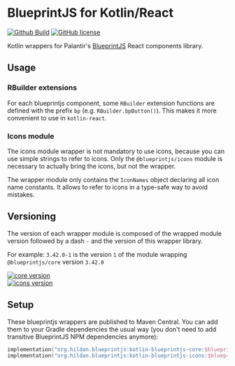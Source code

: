 # BlueprintJS for Kotlin/React

[![Github Build](https://img.shields.io/github/actions/workflow/status/joffrey-bion/kotlin-blueprintjs/ci.yml?branch=main&logo=github)](https://github.com/joffrey-bion/kotlin-blueprintjs/actions/workflows/ci.yml)
[![GitHub license](https://img.shields.io/badge/license-MIT-blue.svg)](https://github.com/joffrey-bion/kotlin-blueprintjs/blob/main/LICENSE)

Kotlin wrappers for Palantir's [BlueprintJS](https://blueprintjs.com/) React components library.

## Usage

### RBuilder extensions

For each blueprintjs component, some `RBuilder` extension functions are defined with the prefix `bp` (e.g. `RBuilder.bpButton()`).
This makes it more convenient to use in `kotlin-react`.

### Icons module

The icons module wrapper is not mandatory to use icons, because you can use simple strings to refer to icons.
Only the `@blueprintjs/icons` module is necessary to actually bring the icons, but not the wrapper.

The wrapper module only contains the `IconNames` object declaring all icon name constants.
It allows to refer to icons in a type-safe way to avoid mistakes.

## Versioning

The version of each wrapper module is composed of the wrapped module version followed by a dash `-` and the version of
this wrapper library.

For example: `3.42.0-1` is the version `1` of the module wrapping `@blueprintjs/core` version `3.42.0`

[![core version](https://img.shields.io/maven-central/v/org.hildan.blueprintjs/kotlin-blueprintjs-core.svg?label=kotlin-blueprintjs-core)](http://mvnrepository.com/artifact/org.hildan.blueprintjs/kotlin-blueprintjs-core) <br>
[![icons version](https://img.shields.io/maven-central/v/org.hildan.blueprintjs/kotlin-blueprintjs-icons.svg?label=kotlin-blueprintjs-icons)](http://mvnrepository.com/artifact/org.hildan.blueprintjs/kotlin-blueprintjs-icons)

## Setup

These blueprintjs wrappers are published to Maven Central.
You can add them to your Gradle dependencies the usual way (you don't need to add transitive BlueprintJS NPM dependencies anymore):

```kotlin
implementation("org.hildan.blueprintjs:kotlin-blueprintjs-core:$blueprintCoreWrapperVersion")
implementation("org.hildan.blueprintjs:kotlin-blueprintjs-icons:$blueprintIconsWrapperVersion")
```
